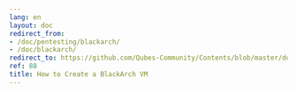 ```yaml
---
lang: en
layout: doc
redirect_from:
- /doc/pentesting/blackarch/
- /doc/blackarch/
redirect_to: https://github.com/Qubes-Community/Contents/blob/master/docs/os/pentesting/blackarch.md
ref: 88
title: How to Create a BlackArch VM
---
```

